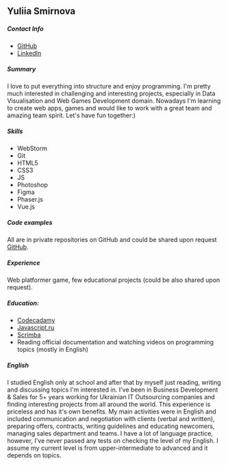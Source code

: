 ## Yuliia Smirnova

##### Contact Info 

* [GitHub](http://github.com/yulsmir)
* [LinkedIn](https://www.linkedin.com/in/smirnovajulia/)

##### Summary
I love to put everything into structure and enjoy programming. I'm pretty much interested in challenging and interesting projects, especially in Data Visualisation and Web Games Development domain. Nowadays I'm learning to create web apps, games and would like to work with a great team and amazing team spirit. Let's have fun together:) 

##### Skills
* WebStorm
* Git
* HTML5
* CSS3
* JS
* Photoshop
* Figma
* Phaser.js
* Vue.js

##### Code examples
All are in private repositories on GitHub and could be shared upon request [GitHub](http://github.com/yulsmir).

##### Experience
Web platformer game, few educational projects (could be also shared upon request).

##### Education:
  * [Codecadamy](codecademy.com)
  * [Javascript.ru](https://learn.javascript.ru/)
  * [Scrimba](https://scrimba.com/)
  * Reading official documentation and watching videos on programming topics (mostly in English)

##### English
I studied English only at school and after that by myself just reading, writing and discussing topics I'm interested in. I've been in Business Development & Sales for 5+ years working for Ukrainian IT Outsourcing companies and finding interesting projects from all around the world. This experience is priceless and has it's own benefits. My main activities were in English and included communication and negotiation with clients (verbal and written), preparing offers, contracts, writing guidelines and educating newcomers, managing sales department and teams. I have a lot of language practice, however, I've never passed any tests on checking the level of my English. I assume my current level is from upper-intermediate to advanced and it depends on topics.